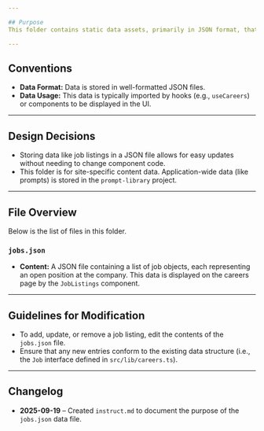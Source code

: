 ```yaml
---

## Purpose
This folder contains static data assets, primarily in JSON format, that are used to populate content on the main marketing website.

---
```


## Conventions
- **Data Format:** Data is stored in well-formatted JSON files.
- **Data Usage:** This data is typically imported by hooks (e.g., `useCareers`) or components to be displayed in the UI.

---

## Design Decisions
- Storing data like job listings in a JSON file allows for easy updates without needing to change component code.
- This folder is for site-specific content data. Application-wide data (like prompts) is stored in the `prompt-library` project.

---

## File Overview
Below is the list of files in this folder.

### `jobs.json`
- **Content:** A JSON file containing a list of job objects, each representing an open position at the company. This data is displayed on the careers page by the `JobListings` component.

---

## Guidelines for Modification
- To add, update, or remove a job listing, edit the contents of the `jobs.json` file.
- Ensure that any new entries conform to the existing data structure (i.e., the `Job` interface defined in `src/lib/careers.ts`).

---

## Changelog
- **2025-09-19** – Created `instruct.md` to document the purpose of the `jobs.json` data file.